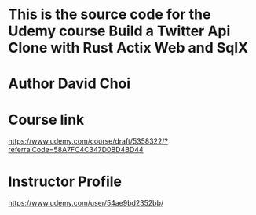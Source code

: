 # This is the source code for the Udemy course Build a Twitter Api Clone with Rust Actix Web and SqlX

# Author David Choi

# Course link 
https://www.udemy.com/course/draft/5358322/?referralCode=58A7FC4C347D0BD4BD44
# Instructor Profile 
https://www.udemy.com/user/54ae9bd2352bb/
